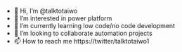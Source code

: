 - 👋 Hi, I’m @talktotaiwo
- 👀 I’m interested in power platform
- 🌱 I’m currently learning low code/no code development
- 💞️ I’m looking to collaborate automation projects
- 📫 How to reach me https://twitter/talktotaiwo1

<!---
talktotaiwo/talktotaiwo is a ✨ special ✨ repository because its `README.md` (this file) appears on your GitHub profile.
You can click the Preview link to take a look at your changes.
--->
